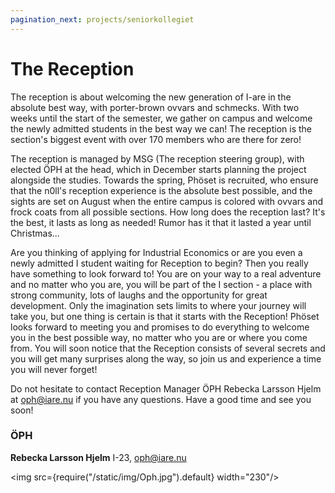 ```yaml
---
pagination_next: projects/seniorkollegiet
---
```

# The Reception

The reception is about welcoming the new generation of I-are in the absolute best way, with porter-brown ovvars and schmecks. With two weeks until the start of the semester, we gather on campus and welcome the newly admitted students in the best way we can! The reception is the section's biggest event with over 170 members who are there for zero!

The reception is managed by MSG (The reception steering group), with elected ÖPH at the head, which in December starts planning the project alongside the studies. Towards the spring, Phöset is recruited, who ensure that the n0ll's reception experience is the absolute best possible, and the sights are set on August when the entire campus is colored with ovvars and frock coats from all possible sections. How long does the reception last? It's the best, it lasts as long as needed! Rumor has it that it lasted a year until Christmas...

Are you thinking of applying for Industrial Economics or are you even a newly admitted I student waiting for Reception to begin? Then you really have something to look forward to! You are on your way to a real adventure and no matter who you are, you will be part of the I section - a place with strong community, lots of laughs and the opportunity for great development. Only the imagination sets limits to where your journey will take you, but one thing is certain is that it starts with the Reception! Phöset looks forward to meeting you and promises to do everything to welcome you in the best possible way, no matter who you are or where you come from. You will soon notice that the Reception consists of several secrets and you will get many surprises along the way, so join us and experience a time you will never forget!

Do not hesitate to contact Reception Manager ÖPH Rebecka Larsson Hjelm at oph@iare.nu if you have any questions. Have a good time and see you soon!

### ÖPH

__Rebecka Larsson Hjelm__ I-23, oph@iare.nu

<img src={require("/static/img/Oph.jpg").default} width="230"/>